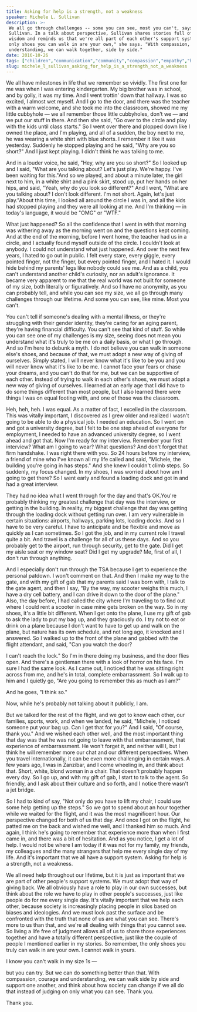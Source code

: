 ```yaml
---
title: Asking for help is a strength, not a weakness
speaker: Michele L. Sullivan
description: >-
 We all go through challenges -- some you can see, most you can't, says Michele L.
 Sullivan. In a talk about perspective, Sullivan shares stories full of wit and
 wisdom and reminds us that we're all part of each other's support systems. "The
 only shoes you can walk in are your own," she says. "With compassion, courage and
 understanding, we can walk together, side by side."
date: 2016-10-26
tags: ["children","communication","community","compassion","empathy","humanity","personal-growth","society","social-change"]
slug: michele_l_sullivan_asking_for_help_is_a_strength_not_a_weakness
---
```


We all have milestones in life that we remember so vividly. The first one for me was when
I was entering kindergarten. My big brother was in school, and by golly, it was my time.
And I went trottin' down that hallway. I was so excited, I almost wet myself. And I go to
the door, and there was the teacher with a warm welcome, and she took me into the
classroom, showed me my little cubbyhole — we all remember those little cubbyholes, don't
we — and we put our stuff in there. And then she said, "Go over to the circle and play
with the kids until class starts." So I went over there and plopped down like I owned the
place, and I'm playing, and all of a sudden, the boy next to me, he was wearing a white
shirt with blue shorts. I remember it like it was yesterday. Suddenly he stopped playing
and he said, "Why are you so short?" And I just kept playing. I didn't think he was
talking to me.

And in a louder voice, he said, "Hey, why are you so short?" So I looked up and I said,
"What are you talking about? Let's just play. We're happy. I've been waiting for this."And
so we played, and about a minute later, the girl next to him, in a white shirt and a pink
skirt, stood up, put her hands on her hips, and said, "Yeah, why do you look so
different?" And I went, "What are you talking about? I don't look different. I'm not
short. Again, let's just play."About this time, I looked all around the circle I was in,
and all the kids had stopped playing and they were all looking at me. And I'm thinking —
in today's language, it would be "OMG" or "WTF."

What just happened? So all the confidence that I went in with that morning was withering
away as the morning went on and the questions kept coming. And at the end of the morning,
before I went home, the teacher had us in a circle, and I actually found myself outside of
the circle. I couldn't look at anybody. I could not understand what just happened. And over
the next few years, I hated to go out in public. I felt every stare, every giggle, every
pointed finger, not the finger, but every pointed finger, and I hated it. I would hide
behind my parents' legs like nobody could see me. And as a child, you can't understand
another child's curiosity, nor an adult's ignorance. It became very apparent to me that
the real world was not built for someone of my size, both literally or figuratively. And so
I have no anonymity, as you can probably tell, and while you can see my size, we all go
through many challenges through our lifetime. And some you can see, like mine. Most you
can't.

You can't tell if someone's dealing with a mental illness, or they're struggling with
their gender identity, they're caring for an aging parent, they're having financial
difficulty. You can't see that kind of stuff. So while you can see one of my challenges is
my size, seeing does not mean you understand what it's truly to be me on a daily basis, or
what I go through. And so I'm here to debunk a myth. I do not believe you can walk in
someone else's shoes, and because of that, we must adopt a new way of giving of ourselves.
Simply stated, I will never know what it's like to be you and you will never know what
it's like to be me. I cannot face your fears or chase your dreams, and you can't do that
for me, but we can be supportive of each other. Instead of trying to walk in each other's
shoes, we must adopt a new way of giving of ourselves. I learned at an early age that I did
have to do some things different than most people, but I also learned there were things I
was on equal footing with, and one of those was the classroom.

Heh, heh, heh. I was equal. As a matter of fact, I excelled in the classroom. This was
vitally important, I discovered as I grew older and realized I wasn't going to be able to
do a physical job. I needed an education. So I went on and got a university degree, but I
felt to be one step ahead of everyone for employment, I needed to have an advanced
university degree, so I went ahead and got that. Now I'm ready for my interview. Remember
your first interview? What am I going to wear? What questions? And don't forget that firm
handshake. I was right there with you. So 24 hours before my interview, a friend of mine
who I've known all my life called and said, "Michele, the building you're going in has
steps." And she knew I couldn't climb steps. So suddenly, my focus changed. In my shoes, I
was worried about how am I going to get there? So I went early and found a loading dock
and got in and had a great interview.

They had no idea what I went through for the day and that's OK.You're probably thinking my
greatest challenge that day was the interview, or getting in the building. In reality, my
biggest challenge that day was getting through the loading dock without getting run over.
I am very vulnerable in certain situations: airports, hallways, parking lots, loading
docks. And so I have to be very careful. I have to anticipate and be flexible and move as
quickly as I can sometimes. So I got the job, and in my current role I travel quite a bit.
And travel is a challenge for all of us these days. And so you probably get to the
airport, run through security, get to the gate. Did I get my aisle seat or my window seat?
Did I get my upgrade? Me, first of all, I don't run through anything.

And I especially don't run through the TSA because I get to experience the personal
patdown. I won't comment on that. And then I make my way to the gate, and with my gift of
gab that my parents said I was born with, I talk to the gate agent, and then I say, "By
the way, my scooter weighs this much, I have a dry cell battery, and I can drive it down
to the door of the plane." Also, the day before, I had called the city where I'm traveling
to to find out where I could rent a scooter in case mine gets broken on the way. So in my
shoes, it's a little bit different. When I get onto the plane, I use my gift of gab to ask
the lady to put my bag up, and they graciously do. I try not to eat or drink on a plane
because I don't want to have to get up and walk on the plane, but nature has its own
schedule, and not long ago, it knocked and I answered. So I walked up to the front of the
plane and gabbed with the flight attendant, and said, "Can you watch the
door?

I can't reach the lock." So I'm in there doing my business, and the door flies open. And
there's a gentleman there with a look of horror on his face. I'm sure I had the same look.
As I came out, I noticed that he was sitting right across from me, and he's in total,
complete embarrassment. So I walk up to him and I quietly go, "Are you going to remember
this as much as I am?"

And he goes, "I think so."

Now, while he's probably not talking about it publicly, I am.

But we talked for the rest of the flight, and we got to know each other, our families,
sports, work, and when we landed, he said, "Michele, I noticed someone put your bag up.
Can I get that for you?" And I said, "Of course, thank you." And we wished each other
well, and the most important thing that day was that he was not going to leave with that
embarrassment, that experience of embarrassment. He won't forget it, and neither will I,
but I think he will remember more our chat and our different perspectives. When you travel
internationally, it can be even more challenging in certain ways. A few years ago, I was
in Zanzibar, and I come wheeling in, and think about that. Short, white, blond woman in a
chair. That doesn't probably happen every day. So I go up, and with my gift of gab, I
start to talk to the agent. So friendly, and I ask about their culture and so forth, and I
notice there wasn't a jet bridge.

So I had to kind of say, "Not only do you have to lift my chair, I could use some help
getting up the steps." So we got to spend about an hour together while we waited for the
flight, and it was the most magnificent hour. Our perspective changed for both of us that
day. And once I got on the flight, he patted me on the back and wished me well, and I
thanked him so much. And again, I think he's going to remember that experience more than
when I first came in, and there was a bit of hesitation. And as you notice, I get a lot of
help. I would not be where I am today if it was not for my family, my friends, my
colleagues and the many strangers that help me every single day of my life. And it's
important that we all have a support system. Asking for help is a strength, not a
weakness.

We all need help throughout our lifetime, but it is just as important that we are part of
other people's support systems. We must adopt that way of giving back. We all obviously
have a role to play in our own successes, but think about the role we have to play in
other people's successes, just like people do for me every single day. It's vitally
important that we help each other, because society is increasingly placing people in silos
based on biases and ideologies. And we must look past the surface and be confronted with
the truth that none of us are what you can see. There's more to us than that, and we're
all dealing with things that you cannot see. So living a life free of judgment allows all
of us to share those experiences together and have a totally different perspective, just
like the couple of people I mentioned earlier in my stories. So remember, the only shoes
you truly can walk in are your own. I cannot walk in yours.

I know you can't walk in my size 1s —

but you can try. But we can do something better than that. With compassion, courage and
understanding, we can walk side by side and support one another, and think about how
society can change if we all do that instead of judging on only what you can see. Thank
you.

Thank you.

<!--
ad_duration=3.33
comment_count=36
event="TEDWomen 2016"
external_start_time=0
has_talk_citation=0
intro_duration=11.82
is_subtitle_required="False"
is_talk_featured="True"
language="en"
language_swap="False"
native_language="en"
number_of_related_talks=6
number_of_speakers=1
number_of_subtitled_videos=33
number_of_tags=9
number_of_talk_download_languages=34
number_of_talk_more_resources=1
number_of_talk_recommendations=1
number_of_talks_take_actions=1
post_ad_duration=0.83
published_timestamp="2017-03-21 14:55:30"
recording_date="2016-10-26"
speaker_description="Social innovator"
speaker_is_published=1
speaker_name="Michele L. Sullivan"
talk_name="Asking for help is a strength, not a weakness"
talk_recommendations_blurb="Check out these resources and inspiration, curated by Michele L. Sullivan."
talks_tags=["children","communication","community","compassion","empathy","humanity","personal-growth","society","social-change"]
url_audio="https://download.ted.com/talks/MicheleLSullivan_2016W.mp3?apikey=acme-roadrunner"
url_photo_speaker="https://pe.tedcdn.com/images/ted/4409418e5ab4e70ce7544585042a9f9389c54fec_254x191.jpg"
url_photo_talk="https://s3.amazonaws.com/talkstar-photos/uploads/afffbdb1-bb4f-4e77-be86-289bc1d74cbe/MicheleLSullivan_2016W-embed.jpg"
url_webpage="https://www.ted.com/talks/michele_l_sullivan_asking_for_help_is_a_strength_not_a_weakness"
video_type_name="TED Stage Talk"
-->